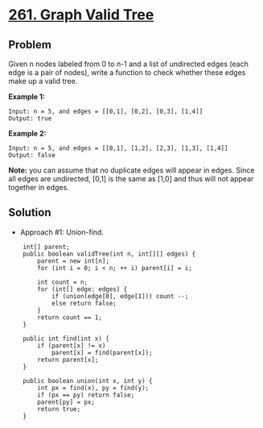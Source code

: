 # <a href='https://leetcode.com/problems/graph-valid-tree/'>261. Graph Valid Tree</a>

## Problem
Given n nodes labeled from 0 to n-1 and a list of undirected edges (each edge is a pair of nodes), write a function to check whether these edges make up a valid tree.

<strong>Example 1:</strong>
```
Input: n = 5, and edges = [[0,1], [0,2], [0,3], [1,4]]
Output: true
```
<strong>Example 2:</strong>
```
Input: n = 5, and edges = [[0,1], [1,2], [2,3], [1,3], [1,4]]
Output: false
```

<strong>Note:</strong> you can assume that no duplicate edges will appear in edges. Since all edges are undirected, [0,1] is the same as [1,0] and thus will not appear together in edges.

## Solution
- Approach #1: Union-find.
```
    int[] parent;
    public boolean validTree(int n, int[][] edges) {
        parent = new int[n];
        for (int i = 0; i < n; ++ i) parent[i] = i;
        
        int count = n;
        for (int[] edge: edges) {
            if (union(edge[0], edge[1])) count --;
            else return false;
        }
        return count == 1;
    }
    
    public int find(int x) {
        if (parent[x] != x)
            parent[x] = find(parent[x]);
        return parent[x];
    }
    
    public boolean union(int x, int y) {
        int px = find(x), py = find(y);
        if (px == py) return false;
        parent[py] = px;
        return true;
    }
```
